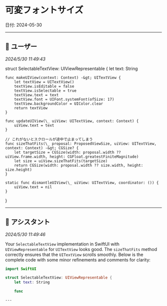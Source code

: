 # 可変フォントサイズ

日付: 2024-05-30

---

## 👤 ユーザー
*2024/5/30 11:49:43*

struct SelectableTextView: UIViewRepresentable {
    let text: String

    func makeUIView(context: Context) -&gt; UITextView {
        let textView = UITextView()
        textView.isEditable = false
        textView.isSelectable = true
        textView.text = text
        textView.font = UIFont.systemFont(ofSize: 17)
        textView.backgroundColor = UIColor.clear
        return textView
    }

    func updateUIView(\_ uiView: UITextView, context: Context) {
        uiView.text = text
    }
    
    // これがないとスクロールが途中で止まってしまう
    func sizeThatFits(\_ proposal: ProposedViewSize, uiView: UITextView, context: Context) -&gt; CGSize? {
        let targetSize = CGSize(width: proposal.width ?? uiView.frame.width, height: CGFloat.greatestFiniteMagnitude)
        let size = uiView.sizeThatFits(targetSize)
        return CGSize(width: proposal.width ?? size.width, height: size.height)
    }

    static func dismantleUIView(\_ uiView: UITextView, coordinator: ()) {
        uiView.text = nil
    }
}

---

## 🤖 アシスタント
*2024/5/30 11:49:46*

Your `SelectableTextView` implementation in SwiftUI with `UIViewRepresentable` for `UITextView` looks good. The `sizeThatFits` method correctly ensures that the `UITextView` scrolls smoothly. Below is the complete code with some minor refinements and comments for clarity:

```swift
import SwiftUI

struct SelectableTextView: UIViewRepresentable {
    let text: String

    func

---
